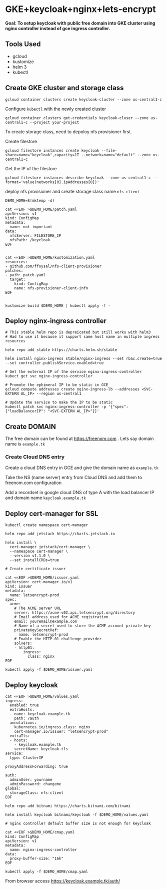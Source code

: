 # GKE+keycloak+nginx+lets-encrypt

**Goal: To setup keycloak with public free domain into GKE cluster using nginx controller instead of gce ingress controller.**

## Tools Used

- gcloud
- kustomize
- helm 3
- kubectl

## Create GKE cluster and storage class

```console
gcloud container clusters create keycloak-cluster --zone us-central1-c 
```

Configure `kubectl` with the newly created cluster

```console
gcloud container clusters get-credentials keycloak-cluser --zone us-central1-c --project your-project
```

To create storage class, need to depoloy nfs provisioner first.

Create filestore

```console
gcloud filestore instances create keycloak --file-share=name="keycloak",capacity=1T --network=name="default" --zone us-central1-c
```

Get the IP of the filestore

```console
gcloud filestore instances describe keycloak --zone us-central1-c --format='value(networks[0].ipAddresses[0])'
```

deploy nfs provisioner and create storage class name `nfs-client`

```console
DEMO_HOME=$(mktemp -d)

cat <<EOF >$DEMO_HOME/patch.yaml
apiVersion: v1
kind: ConfigMap
metadata:
  name: not-important
data:
  nfsServer: FILESTORE_IP
  nfsPath: /keycloak
EOF


cat <<EOF >$DEMO_HOME/kustomization.yaml
resources:
- github.com/ffoysal/nfs-client-provisioner
patches:
- path: patch.yaml
  target:
    kind: ConfigMap
    name: nfs-provisioner-client-info
EOF


kustomize build $DEMO_HOME | kubectl apply -f -
```

## Deploy nginx-ingress controller

```console
# This stable helm repo is depreicated but still works with helm3
# Had to use it because it support same host name in multiple ingress resources

helm repo add stable https://charts.helm.sh/stable

helm install nginx-ingress stable/nginx-ingress --set rbac.create=true --set controller.publishService.enabled=true

# Get the external IP of the service nginx-ingress-controller
kubect get svc nginx-ingress-controller

# Promote the ephimeral IP to be static in GCE
gcloud compute addresses create nginx-ingress-lb --addresses <SVC-EXTERN AL_IP> --region us-central1

# Update the service to make the IP to be static
kubectl patch svc nginx-ingress-controller -p '{"spec": {"loadBalancerIP": "<SVC-EXTERN AL_IP>"}}'

```


## Create DOMAIN

The free domain can be found at https://freenom.com . Lets say domain name is `example.tk`

### Create Cloud DNS entry

Create a cloud DNS entry in GCE and give the domain name as `example.tk`

Take the NS (name server) entry from Cloud DNS and add them to freenom.com configuration

Add a recordset in google cloud DNS of type A with the load balancer IP and domain name `keycloak.example.tk`

## Deploy cert-manager for SSL

```console
kubectl create namespace cert-manager

helm repo add jetstack https://charts.jetstack.io

helm install \
  cert-manager jetstack/cert-manager \
  --namespace cert-manager \
  --version v1.1.0 \
  --set installCRDs=true

# Create certificate issuer

cat <<EOF >$DEMO_HOME/issuer.yaml
apiVersion: cert-manager.io/v1
kind: Issuer
metadata:
  name: letsencrypt-prod
spec:
  acme:
    # The ACME server URL
    server: https://acme-v02.api.letsencrypt.org/directory
    # Email address used for ACME registration
    email: youremail@example.com
    # Name of a secret used to store the ACME account private key
    privateKeySecretRef:
      name: letsencrypt-prod
    # Enable the HTTP-01 challenge provider
    solvers:
    - http01:
        ingress:
          class: nginx
EOF

kubectl apply -f $DEMO_HOME/issuer.yaml
```

## Deploy keycloak

```console
cat <<EOF >$DEMO_HOME/values.yaml
ingress:
  enabled: true
  extraHosts: 
  - name: keycloak.example.tk
    path: /auth
  annotations:
    kubernetes.io/ingress.class: nginx
    cert-manager.io/issuer: "letsencrypt-prod"
  extraTls:
  - hosts:
    - keycloak.example.tk
    secretName: keycloak-tls
service:
  type: ClusterIP

proxyAddressForwarding: true

auth:
  adminUser: yourname
  adminPassword: changeme
global:
  storageClass: nfs-client
EOF

helm repo add bitnami https://charts.bitnami.com/bitnami

helm install keycloak bitnami/keycloak -f $DEMO_HOME/values.yaml

# nginx controller default buffer size is not enough for keycloak

cat <<EOF >$DEMO_HOME/cmap.yaml
kind: ConfigMap
apiVersion: v1
metadata:
  name: nginx-ingress-controller
data:
  proxy-buffer-size: "16k"
EOF

kubectl apply -f $DEMO_HOME/cmap.yaml

```

From browser access https://keycloak.example.tk/auth/
